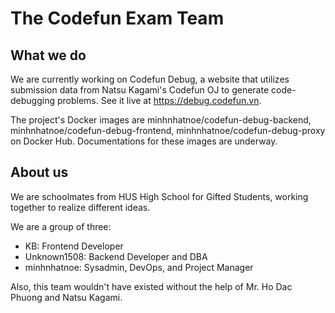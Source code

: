 # The Codefun Exam Team

## What we do

We are currently working on Codefun Debug, a website that utilizes submission data from Natsu Kagami's Codefun OJ to generate code-debugging problems. See it live at https://debug.codefun.vn.

The project's Docker images are minhnhatnoe/codefun-debug-backend, minhnhatnoe/codefun-debug-frontend, minhnhatnoe/codefun-debug-proxy on Docker Hub. Documentations for these images are underway.

## About us

We are schoolmates from HUS High School for Gifted Students, working together to realize different ideas.

We are a group of three:
- KB: Frontend Developer
- Unknown1508: Backend Developer and DBA
- minhnhatnoe: Sysadmin, DevOps, and Project Manager

Also, this team wouldn't have existed without the help of Mr. Ho Dac Phuong and Natsu Kagami.
